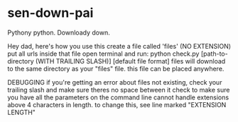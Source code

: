 # sen-down-pai
Pythony python. Downloady down.

Hey dad, here's how you use this
create a file called 'files' (NO EXTENSION)
put all urls inside that file
open terminal and run:
python check.py [path-to-directory (WITH TRAILING SLASH)] [default file format]
files will download to the same directory as your "files" file. this file can be placed anywhere.


DEBUGGING
if you're getting an error about files not existing, check your trailing slash and make sure theres no space between it
check to make sure you have all the parameters on the command line
cannot handle extensions above 4 characters in length. to change this, see line marked "EXTENSION LENGTH"
